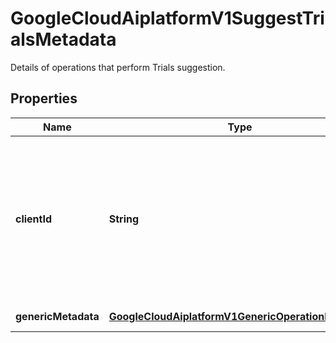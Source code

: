 

# GoogleCloudAiplatformV1SuggestTrialsMetadata

Details of operations that perform Trials suggestion.

## Properties

| Name | Type | Description | Notes |
|------------ | ------------- | ------------- | -------------|
|**clientId** | **String** | The identifier of the client that is requesting the suggestion. If multiple SuggestTrialsRequests have the same &#x60;client_id&#x60;, the service will return the identical suggested Trial if the Trial is pending, and provide a new Trial if the last suggested Trial was completed. |  [optional] |
|**genericMetadata** | [**GoogleCloudAiplatformV1GenericOperationMetadata**](GoogleCloudAiplatformV1GenericOperationMetadata.md) | Operation metadata for suggesting Trials. |  [optional] |



